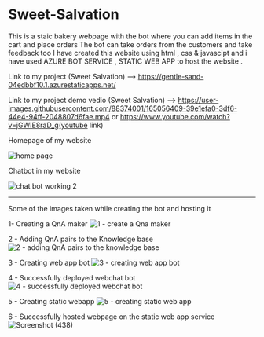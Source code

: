 # Sweet-Salvation
This is a staic bakery webpage with the bot where you can add items in the cart and place orders 
The bot can take orders from the customers and take feedback too 
I have created this website using html , css & javascipt and i have used AZURE BOT SERVICE , STATIC WEB APP to host the website .

Link to my project  (Sweet Salvation) --> https://gentle-sand-04edbbf10.1.azurestaticapps.net/


Link to my project demo vedio (Sweet Salvation) -->   https://user-images.githubusercontent.com/88374001/165056409-39e1efa0-3df6-44e4-94ff-2048807d6fae.mp4 
                                                                                       or
                                                      https://www.youtube.com/watch?v=jGWIE8raD_g(youtube link)
                    


Homepage of my website 

![home page](https://user-images.githubusercontent.com/88374001/164972264-53f951e3-43f5-463f-b913-9faa0a66ed24.png)

Chatbot in my website 

![chat bot working 2](https://user-images.githubusercontent.com/88374001/164972292-93f999db-e0b0-4883-a199-e3e2a51f71d0.png)


--------------------------------------------------------------------------------------------------------------------------------------------------------------


Some of the images taken while creating the bot and hosting it 

1- Creating a QnA maker
![1 - create a Qna maker](https://user-images.githubusercontent.com/88374001/164972313-142a44df-e53f-4ac3-bf9c-9c80587416ce.png)

2 - Adding QnA pairs to the Knowledge base 
![2 - adding QnA pairs to the knowledge base](https://user-images.githubusercontent.com/88374001/164972341-b72395ef-1edc-4aa8-aae1-d11d461fe16c.png)

3 - Creating web app bot 
![3 - creating web app bot](https://user-images.githubusercontent.com/88374001/164972357-657f4525-e909-4941-9188-45dd2e86b524.png)

4 - Successfully deployed webchat bot 
![4 - successfully deployed webchat bot](https://user-images.githubusercontent.com/88374001/164972379-605dd3b1-da67-4937-b5fe-27ea869f0103.png)

5 - Creating static webapp
![5 - creating static web app](https://user-images.githubusercontent.com/88374001/164972402-6072dbb4-efe5-463f-9c36-1f91652610b7.png)

6 - Successfully hosted webpage on the static web app service
![Screenshot (438)](https://user-images.githubusercontent.com/88374001/164979356-318ec175-3764-48df-8921-4a8f5e40769c.png)



